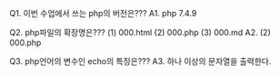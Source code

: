 Q1. 이번 수업에서 쓰는 php의 버전은???
A1. php 7.4.9

Q2. php파일의 확장명은???
    (1) 000.html (2) 000.php (3) 000.md
A2. (2) 000.php 

Q3. php언어의 변수인 echo의 특징은???
A3. 하나 이상의 문자열을 출력한다.
